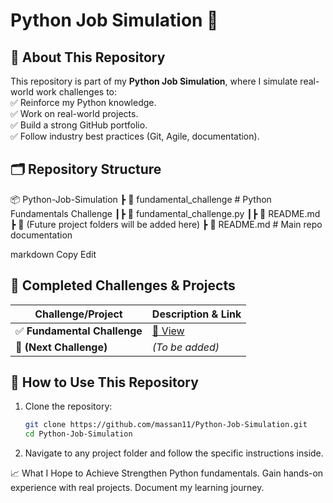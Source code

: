 # **Python Job Simulation 🚀**  

## **📌 About This Repository**  
This repository is part of my **Python Job Simulation**, where I simulate real-world work challenges to:  
✅ Reinforce my Python knowledge.  
✅ Work on real-world projects.  
✅ Build a strong GitHub portfolio.  
✅ Follow industry best practices (Git, Agile, documentation).  

## **🗂️ Repository Structure**  

📦 Python-Job-Simulation
┣ 📂 fundamental_challenge # Python Fundamentals Challenge
┃┣ 📜 fundamental_challenge.py
┃┣ 📜 README.md
┣ 📂 (Future project folders will be added here)
┣ 📜 README.md # Main repo documentation

markdown
Copy
Edit

## **📌 Completed Challenges & Projects**  
| Challenge/Project        | Description & Link |
|--------------------------|--------------------|
| ✅ **Fundamental Challenge** | [📂 View](fundamental_challenge/) |
| 🔄 **(Next Challenge)** | _(To be added)_ |

## **🚀 How to Use This Repository**  
1. Clone the repository:  
   ```sh
   git clone https://github.com/massan11/Python-Job-Simulation.git
   cd Python-Job-Simulation
   
2. Navigate to any project folder and follow the specific instructions inside.

📈 What I Hope to Achieve
Strengthen Python fundamentals.
Gain hands-on experience with real projects.
Document my learning journey.

